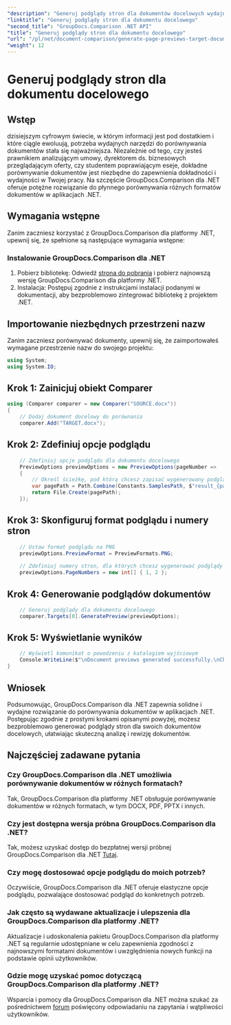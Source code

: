 ```yaml
---
"description": "Generuj podglądy stron dla dokumentów docelowych wydajnie za pomocą GroupDocs.Comparison dla .NET. Postępuj zgodnie z naszym przewodnikiem krok po kroku, aby bezproblemowo porównywać dokumenty."
"linktitle": "Generuj podglądy stron dla dokumentu docelowego"
"second_title": "GroupDocs.Comparison .NET API"
"title": "Generuj podglądy stron dla dokumentu docelowego"
"url": "/pl/net/document-comparison/generate-page-previews-target-document/"
"weight": 12
---
```


# Generuj podglądy stron dla dokumentu docelowego

## Wstęp
dzisiejszym cyfrowym świecie, w którym informacji jest pod dostatkiem i które ciągle ewoluują, potrzeba wydajnych narzędzi do porównywania dokumentów stała się najważniejsza. Niezależnie od tego, czy jesteś prawnikiem analizującym umowy, dyrektorem ds. biznesowych przeglądającym oferty, czy studentem poprawiającym eseje, dokładne porównywanie dokumentów jest niezbędne do zapewnienia dokładności i wydajności w Twojej pracy. Na szczęście GroupDocs.Comparison dla .NET oferuje potężne rozwiązanie do płynnego porównywania różnych formatów dokumentów w aplikacjach .NET.
## Wymagania wstępne
Zanim zaczniesz korzystać z GroupDocs.Comparison dla platformy .NET, upewnij się, że spełnione są następujące wymagania wstępne:
### Instalowanie GroupDocs.Comparison dla .NET
1. Pobierz bibliotekę: Odwiedź [strona do pobrania](https://releases.groupdocs.com/comparison/net/) i pobierz najnowszą wersję GroupDocs.Comparison dla platformy .NET.
2. Instalacja: Postępuj zgodnie z instrukcjami instalacji podanymi w dokumentacji, aby bezproblemowo zintegrować bibliotekę z projektem .NET.

## Importowanie niezbędnych przestrzeni nazw
Zanim zaczniesz porównywać dokumenty, upewnij się, że zaimportowałeś wymagane przestrzenie nazw do swojego projektu:
```csharp
using System;
using System.IO;

```
## Krok 1: Zainicjuj obiekt Comparer
```csharp
using (Comparer comparer = new Comparer("SOURCE.docx"))
{
    // Dodaj dokument docelowy do porównania
    comparer.Add("TARGET.docx");
```
## Krok 2: Zdefiniuj opcje podglądu
```csharp
    // Zdefiniuj opcje podglądu dla dokumentu docelowego
    PreviewOptions previewOptions = new PreviewOptions(pageNumber =>
    {
        // Określ ścieżkę, pod którą chcesz zapisać wygenerowany podgląd strony
        var pagePath = Path.Combine(Constants.SamplesPath, $"result_{pageNumber}.png");
        return File.Create(pagePath);
    });
```
## Krok 3: Skonfiguruj format podglądu i numery stron
```csharp
    // Ustaw format podglądu na PNG
    previewOptions.PreviewFormat = PreviewFormats.PNG;
    
    // Zdefiniuj numery stron, dla których chcesz wygenerować podglądy
    previewOptions.PageNumbers = new int[] { 1, 2 };
```
## Krok 4: Generowanie podglądów dokumentów
```csharp
    // Generuj podglądy dla dokumentu docelowego
    comparer.Targets[0].GeneratePreview(previewOptions);
```
## Krok 5: Wyświetlanie wyników
```csharp
    // Wyświetl komunikat o powodzeniu z katalogiem wyjściowym
    Console.WriteLine($"\nDocument previews generated successfully.\nCheck output in {Directory.GetCurrentDirectory()}.");
}
```

## Wniosek
Podsumowując, GroupDocs.Comparison dla .NET zapewnia solidne i wydajne rozwiązanie do porównywania dokumentów w aplikacjach .NET. Postępując zgodnie z prostymi krokami opisanymi powyżej, możesz bezproblemowo generować podglądy stron dla swoich dokumentów docelowych, ułatwiając skuteczną analizę i rewizję dokumentów.
## Najczęściej zadawane pytania
### Czy GroupDocs.Comparison dla .NET umożliwia porównywanie dokumentów w różnych formatach?
Tak, GroupDocs.Comparison dla platformy .NET obsługuje porównywanie dokumentów w różnych formatach, w tym DOCX, PDF, PPTX i innych.
### Czy jest dostępna wersja próbna GroupDocs.Comparison dla .NET?
Tak, możesz uzyskać dostęp do bezpłatnej wersji próbnej GroupDocs.Comparison dla .NET [Tutaj](https://releases.groupdocs.com/).
### Czy mogę dostosować opcje podglądu do moich potrzeb?
Oczywiście, GroupDocs.Comparison dla .NET oferuje elastyczne opcje podglądu, pozwalające dostosować podgląd do konkretnych potrzeb.
### Jak często są wydawane aktualizacje i ulepszenia dla GroupDocs.Comparison dla platformy .NET?
Aktualizacje i udoskonalenia pakietu GroupDocs.Comparison dla platformy .NET są regularnie udostępniane w celu zapewnienia zgodności z najnowszymi formatami dokumentów i uwzględnienia nowych funkcji na podstawie opinii użytkowników.
### Gdzie mogę uzyskać pomoc dotyczącą GroupDocs.Comparison dla platformy .NET?
Wsparcia i pomocy dla GroupDocs.Comparison dla .NET można szukać za pośrednictwem [forum](https://forum.groupdocs.com/c/comparison/12) poświęcony odpowiadaniu na zapytania i wątpliwości użytkowników.